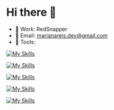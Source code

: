 # Hi there 👋

- 🔭 Work: RedSnapper
- 💬 Email: marianareis.dev@gmail.com
- 💚 Tools:

[![My Skills](https://skillicons.dev/icons?i=html,css,sass,tailwind,js)](https://skillicons.dev)

[![My Skills](https://skillicons.dev/icons?i=vue,react,astro,nuxt,next)](https://skillicons.dev)

[![My Skills](https://skillicons.dev/icons?i=git,github,jquery,gcp,aws)](https://skillicons.dev)

[![My Skills](https://skillicons.dev/icons?i=figma,xd,vscode)](https://skillicons.dev)

[![My Skills](https://skillicons.dev/icons?i=laravel,webpack,vite,vercel)](https://skillicons.dev)
